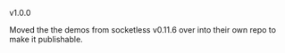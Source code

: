 v1.0.0

Moved the the demos from socketless v0.11.6 over into their own repo to make it publishable.

